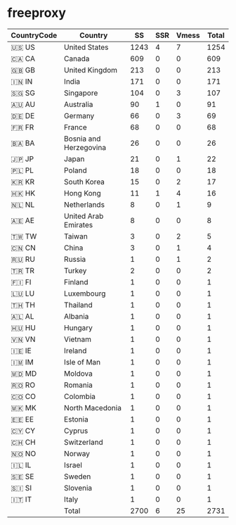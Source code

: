 # freeproxy

|CountryCode|Country|SS|SSR|Vmess|Total|
|  ----  | ----  |  ----  | ----  |  ----  | ----  |
|🇺🇸 US|United States|1243|4|7|1254|
|🇨🇦 CA|Canada|609|0|0|609|
|🇬🇧 GB|United Kingdom|213|0|0|213|
|🇮🇳 IN|India|171|0|0|171|
|🇸🇬 SG|Singapore|104|0|3|107|
|🇦🇺 AU|Australia|90|1|0|91|
|🇩🇪 DE|Germany|66|0|3|69|
|🇫🇷 FR|France|68|0|0|68|
|🇧🇦 BA|Bosnia and Herzegovina|26|0|0|26|
|🇯🇵 JP|Japan|21|0|1|22|
|🇵🇱 PL|Poland|18|0|0|18|
|🇰🇷 KR|South Korea|15|0|2|17|
|🇭🇰 HK|Hong Kong|11|1|4|16|
|🇳🇱 NL|Netherlands|8|0|1|9|
|🇦🇪 AE|United Arab Emirates|8|0|0|8|
|🇹🇼 TW|Taiwan|3|0|2|5|
|🇨🇳 CN|China|3|0|1|4|
|🇷🇺 RU|Russia|1|0|1|2|
|🇹🇷 TR|Turkey|2|0|0|2|
|🇫🇮 FI|Finland|1|0|0|1|
|🇱🇺 LU|Luxembourg|1|0|0|1|
|🇹🇭 TH|Thailand|1|0|0|1|
|🇦🇱 AL|Albania|1|0|0|1|
|🇭🇺 HU|Hungary|1|0|0|1|
|🇻🇳 VN|Vietnam|1|0|0|1|
|🇮🇪 IE|Ireland|1|0|0|1|
|🇮🇲 IM|Isle of Man|1|0|0|1|
|🇲🇩 MD|Moldova|1|0|0|1|
|🇷🇴 RO|Romania|1|0|0|1|
|🇨🇴 CO|Colombia|1|0|0|1|
|🇲🇰 MK|North Macedonia|1|0|0|1|
|🇪🇪 EE|Estonia|1|0|0|1|
|🇨🇾 CY|Cyprus|1|0|0|1|
|🇨🇭 CH|Switzerland|1|0|0|1|
|🇳🇴 NO|Norway|1|0|0|1|
|🇮🇱 IL|Israel|1|0|0|1|
|🇸🇪 SE|Sweden|1|0|0|1|
|🇸🇮 SI|Slovenia|1|0|0|1|
|🇮🇹 IT|Italy|1|0|0|1|
||Total|2700|6|25|2731|
